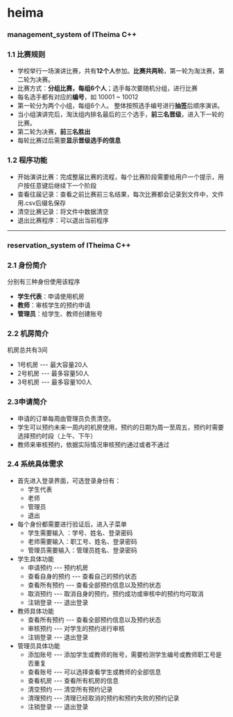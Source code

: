 # heima

### management_system of ITheima C++

### 1.1 比赛规则

* 学校举行一场演讲比赛，共有**12个人**参加。**比赛共两轮**，第一轮为淘汰赛，第二轮为决赛。
* 比赛方式：**分组比赛，每组6个人**；选手每次要随机分组，进行比赛
* 每名选手都有对应的**编号**，如 10001 ~ 10012 
* 第一轮分为两个小组，每组6个人。 整体按照选手编号进行**抽签**后顺序演讲。
* 当小组演讲完后，淘汰组内排名最后的三个选手，**前三名晋级**，进入下一轮的比赛。
* 第二轮为决赛，**前三名胜出**
* 每轮比赛过后需要**显示晋级选手的信息**

### 1.2 程序功能

* 开始演讲比赛：完成整届比赛的流程，每个比赛阶段需要给用户一个提示，用户按任意键后继续下一个阶段
* 查看往届记录：查看之前比赛前三名结果，每次比赛都会记录到文件中，文件用.csv后缀名保存
* 清空比赛记录：将文件中数据清空
* 退出比赛程序：可以退出当前程序

-----

### reservation_system of ITheima C++

### 2.1 身份简介

分别有三种身份使用该程序

* **学生代表**：申请使用机房
* **教师**：审核学生的预约申请
* **管理员**：给学生、教师创建账号

### 2.2 机房简介

机房总共有3间

* 1号机房   --- 最大容量20人
* 2号机房   --- 最多容量50人
* 3号机房   --- 最多容量100人

### 2.3申请简介

* 申请的订单每周由管理员负责清空。
* 学生可以预约未来一周内的机房使用，预约的日期为周一至周五，预约时需要选择预约时段（上午、下午）
* 教师来审核预约，依据实际情况审核预约通过或者不通过

### 2.4 系统具体需求

* 首先进入登录界面，可选登录身份有：
    * 学生代表
    * 老师
    * 管理员
    * 退出
* 每个身份都需要进行验证后，进入子菜单
    * 学生需要输入 ：学号、姓名、登录密码
    * 老师需要输入：职工号、姓名、登录密码
    * 管理员需要输入：管理员姓名、登录密码
* 学生具体功能
    * 申请预约    ---   预约机房
    * 查看自身的预约    ---  查看自己的预约状态
    * 查看所有预约   ---   查看全部预约信息以及预约状态
    * 取消预约    ---   取消自身的预约，预约成功或审核中的预约均可取消
    * 注销登录    ---   退出登录
* 教师具体功能
    * 查看所有预约   ---   查看全部预约信息以及预约状态
    * 审核预约    ---   对学生的预约进行审核
    * 注销登录    ---   退出登录
* 管理员具体功能
    * 添加账号    ---   添加学生或教师的账号，需要检测学生编号或教师职工号是否重复
    * 查看账号    ---   可以选择查看学生或教师的全部信息
    * 查看机房    ---   查看所有机房的信息
    * 清空预约    ---   清空所有预约记录
    * 清理预约    ---   清理已经取消的预约和预约失败的预约记录
    * 注销登录    ---   退出登录

